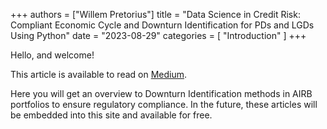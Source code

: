 +++
authors = ["Willem Pretorius"]
title = "Data Science in Credit Risk: Compliant Economic Cycle and Downturn Identification for PDs and LGDs Using Python"
date = "2023-08-29"
categories = [
    "Introduction"
]
+++

Hello, and welcome!

This article is available to read on [Medium](https://python.plainenglish.io/data-science-in-credit-risk-compliant-economic-cycle-and-downturn-identification-for-pds-and-lgds-c62bc7dc9ae8).

Here you will get an overview to Downturn Identification methods in AIRB portfolios to ensure regulatory compliance. In the future, these articles will be embedded into this site and available for free.